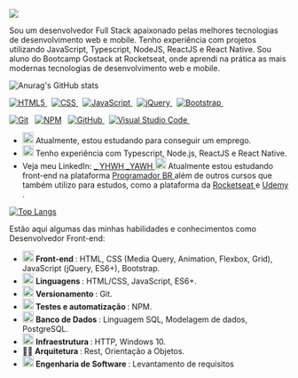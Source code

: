 <p>
  <a itemprop="image" target="_blank" rel="noopener noreferrer" href="https://github.com/Yomyahel/">
    <img src="https://scontent-gru2-1.xx.fbcdn.net/v/t1.6435-9/46771352_1745917425520222_1307680111268462592_n.jpg?_nc_cat=109&ccb=1-3&_nc_sid=e3f864&_nc_ohc=jg9uAP5FGlYAX8tZJas&_nc_ht=scontent-gru2-1.xx&oh=d1e11b09b0f80c92c5d386f830b3f9f7&oe=60CC297D" style="max-width:100%;">
  </a>
</p>


<p>
 Sou um desenvolvedor Full Stack apaixonado pelas melhores tecnologias de desenvolvimento web e mobile. Tenho experiência com projetos utilizando JavaScript, Typescript, NodeJS, ReactJS e React Native. Sou aluno do Bootcamp Gostack at Rocketseat, onde aprendi na prática as mais modernas tecnologias de desenvolvimento web e mobile.
<br>
</p>
<!-- 
<p>
  <a href="https://www.instagram.com/ii_yhwh_ii/?hl=pt-br" rel="nofollow">
    <img src="https://camo.githubusercontent.com/4d55c626f7f6f9563dc858a0b47852b726002290f4bebda07510fe7acb5bf447/68747470733a2f2f696d672e736869656c64732e696f2f62616467652f2d6d696b696e686f3032312d6563353434633f7374796c653d736f6369616c2d737175617265266c6f676f3d496e7374616772616d266c6f676f436f6c6f723d7768697465266c696e6b3d68747470733a2f2f7777772e696e7374616772616d2e636f6d2f6d696b696e686f3032312f3f686c3d70742d6272" alt="Instagram Badge" data-canonical-src="https://img.shields.io/badge/-mikinho021-ec544c?style=social-square&amp;logo=Instagram&amp;logoColor=white&amp;link=https://www.instagram.com/mikinho021/?hl=pt-br" style="max-width:100%;">
  </a>
  &nbsp;
<a href="https://www.linkedin.com/in_ YHWH _YAWH" rel="nofollow">
  <img src="https://camo.githubusercontent.com/66e54efe98a6c9871309d07826239c64d6395b13fbeef4aca4a86b9e73739493/68747470733a2f2f696d672e736869656c64732e696f2f62616467652f2d4d696b652532304665726e616e646f2d626c75653f7374796c653d666c61742d737175617265266c6f676f3d4c696e6b6564696e266c6f676f436f6c6f723d7768697465266c696e6b3d68747470733a2f2f7777772e6c696e6b6564696e2e636f6d2f696e2f6d696b652d6665726e616e646f3367" alt="Linkedin Badge" data-canonical-src="https://img.shields.io/badge/-Mike%20Fernando-blue?style=flat-square&amp;logo=Linkedin&amp;logoColor=white&amp;link=https://www.linkedin.com/in/mike-fernando3g" style="max-width:100%;">
  </a>
<a href="https://twitter.com/ii_yhwh_ii" rel="nofollow">
  <img src="https://camo.githubusercontent.com/7e8981299afe193c08fa04d9dd8f5ca6717cf994583e32f0fd31c224afc7b1aa/68747470733a2f2f696d672e736869656c64732e696f2f62616467652f2d404d696b6572614f6e2d3163613066313f7374796c653d666c61742d737175617265266c6162656c436f6c6f723d316361306631266c6f676f3d74776974746572266c6f676f436f6c6f723d7768697465266c696e6b3d68747470733a2f2f747769747465722e636f6d2f6c756b656d6f72616c6573" alt="Twitter Badge" data-canonical-src="https://img.shields.io/badge/-@MikeraOn-1ca0f1?style=flat-square&amp;labelColor=1ca0f1&amp;logo=twitter&amp;logoColor=white&amp;link=https://twitter.com/lukemorales" style="max-width:100%;">
  </a>
<a href="https://https://github.com/Yomyahel">
  <img src="https://camo.githubusercontent.com/edca880cef48e5bfd13a9bcc64e532660e408d8acd2c576f0f2bd56caad9da09/68747470733a2f2f696d672e736869656c64732e696f2f62616467652f2d4d696b654665726e616e646f2d6666663f6666667374796c653d666c6174266c6f676f3d676974687562266c6f676f436f6c6f723d626c61636b" alt="GitHub Badge" data-canonical-src="https://img.shields.io/badge/-MikeFernando-fff?fffstyle=flat&amp;logo=github&amp;logoColor=black" style="max-width:100%;">
  </a>
  &nbsp;
</p>
-->

![Anurag's GitHub stats](https://github-readme-stats.vercel.app/api?username=Yomyahel&show_icons=true&theme=radical)


<p>
  <a target="_blank" rel="noopener noreferrer" href="https://camo.githubusercontent.com/e80d9ddddf4566523f6ce4df0525e38cb2eb333ab85838a4dcd2a435d8682b34/68747470733a2f2f696d672e736869656c64732e696f2f62616467652f2d48544d4c2d6666663f7374796c653d666c6174266c6f676f3d48544d4c35">
    <img src="https://camo.githubusercontent.com/e80d9ddddf4566523f6ce4df0525e38cb2eb333ab85838a4dcd2a435d8682b34/68747470733a2f2f696d672e736869656c64732e696f2f62616467652f2d48544d4c2d6666663f7374796c653d666c6174266c6f676f3d48544d4c35" alt="HTML5" data-canonical-src="https://img.shields.io/badge/-HTML-fff?style=flat&amp;logo=HTML5" style="max-width:100%;">
  </a>
  &nbsp;
<a target="_blank" rel="noopener noreferrer" href="https://camo.githubusercontent.com/e597454267435ab693b4c3e617efbc9f464648d1851a9d17343030eba3969ecb/68747470733a2f2f696d672e736869656c64732e696f2f62616467652f2d4353532d6666663f7374796c653d666c6174266c6f676f3d43535333266c6f676f436f6c6f723d313537324236">
  <img src="https://camo.githubusercontent.com/e597454267435ab693b4c3e617efbc9f464648d1851a9d17343030eba3969ecb/68747470733a2f2f696d672e736869656c64732e696f2f62616467652f2d4353532d6666663f7374796c653d666c6174266c6f676f3d43535333266c6f676f436f6c6f723d313537324236" alt="CSS" data-canonical-src="https://img.shields.io/badge/-CSS-fff?style=flat&amp;logo=CSS3&amp;logoColor=1572B6" style="max-width:100%;">
  </a>
  &nbsp;
<a target="_blank" rel="noopener noreferrer" href="https://camo.githubusercontent.com/5b689a0a94db9108f983bea602170e8627d63aa31b6dfcd9dd4d9ebdbec9b34f/68747470733a2f2f696d672e736869656c64732e696f2f62616467652f2d4a6176615363726970742d6666663f6666663d666c6174266c6f676f436f6c6f723d464541453332266c6f676f3d6a617661736372697074">
  <img src="https://camo.githubusercontent.com/5b689a0a94db9108f983bea602170e8627d63aa31b6dfcd9dd4d9ebdbec9b34f/68747470733a2f2f696d672e736869656c64732e696f2f62616467652f2d4a6176615363726970742d6666663f6666663d666c6174266c6f676f436f6c6f723d464541453332266c6f676f3d6a617661736372697074" alt="JavaScript" data-canonical-src="https://img.shields.io/badge/-JavaScript-fff?fff=flat&amp;logoColor=FEAE32&amp;logo=javascript" style="max-width:100%;">
  </a>
  &nbsp;
<a target="_blank" rel="noopener noreferrer" href="https://camo.githubusercontent.com/56016994e0818e974842ab318655db66d4ab749014b7ee5daef1a598484daaf4/68747470733a2f2f696d672e736869656c64732e696f2f62616467652f2d6a51756572792d3438373861303f7374796c653d666c6174266c6f676f3d6a7175657279">
  <img src="https://camo.githubusercontent.com/56016994e0818e974842ab318655db66d4ab749014b7ee5daef1a598484daaf4/68747470733a2f2f696d672e736869656c64732e696f2f62616467652f2d6a51756572792d3438373861303f7374796c653d666c6174266c6f676f3d6a7175657279" alt="jQuery" data-canonical-src="https://img.shields.io/badge/-jQuery-4878a0?style=flat&amp;logo=jquery" style="max-width:100%;">
  </a>
  &nbsp;
<a target="_blank" rel="noopener noreferrer" href="https://camo.githubusercontent.com/19e7c6872faebcb588a70131ecfcc89db7a77f149544c94187d0f87abbfa021d/68747470733a2f2f696d672e736869656c64732e696f2f62616467652f2d426f6f7473747261702d6666663f7374796c653d666c6174266c6f676f3d626f6f747374726170266c6f676f436f6c6f723d353633443743">
  <img src="https://camo.githubusercontent.com/19e7c6872faebcb588a70131ecfcc89db7a77f149544c94187d0f87abbfa021d/68747470733a2f2f696d672e736869656c64732e696f2f62616467652f2d426f6f7473747261702d6666663f7374796c653d666c6174266c6f676f3d626f6f747374726170266c6f676f436f6c6f723d353633443743" alt="Bootstrap" data-canonical-src="https://img.shields.io/badge/-Bootstrap-fff?style=flat&amp;logo=bootstrap&amp;logoColor=563D7C" style="max-width:100%;">
  </a>
  &nbsp;
</p>
<p>
  <a target="_blank" rel="noopener noreferrer" href="https://camo.githubusercontent.com/723042e23424dd8541b2dcd83f73772bec33505b1ea972fcd3fbf5b20f608717/68747470733a2f2f696d672e736869656c64732e696f2f62616467652f2d4769742d6666663f6666663d666c6174266c6f676f3d676974">
    <img src="https://camo.githubusercontent.com/723042e23424dd8541b2dcd83f73772bec33505b1ea972fcd3fbf5b20f608717/68747470733a2f2f696d672e736869656c64732e696f2f62616467652f2d4769742d6666663f6666663d666c6174266c6f676f3d676974" alt="Git" data-canonical-src="https://img.shields.io/badge/-Git-fff?fff=flat&amp;logo=git" style="max-width:100%;"></a>
  &nbsp;
<a target="_blank" rel="noopener noreferrer" href="https://camo.githubusercontent.com/764d45aeb7a38ac14842ee7676e6322c431feb2199fb18e24336bdfad88022fa/68747470733a2f2f696d672e736869656c64732e696f2f62616467652f2d4e504d2d6666663f6666663d666c6174266c6f676f3d6e706d">
  <img src="https://camo.githubusercontent.com/764d45aeb7a38ac14842ee7676e6322c431feb2199fb18e24336bdfad88022fa/68747470733a2f2f696d672e736869656c64732e696f2f62616467652f2d4e504d2d6666663f6666663d666c6174266c6f676f3d6e706d" alt="NPM" data-canonical-src="https://img.shields.io/badge/-NPM-fff?fff=flat&amp;logo=npm" style="max-width:100%;"></a>
  &nbsp;
<a target="_blank" rel="noopener noreferrer" href="https://camo.githubusercontent.com/544426317a6c6226b7f6b3367232378ea367aa5001a41da4f302a77f9959909f/68747470733a2f2f696d672e736869656c64732e696f2f62616467652f2d4769744875622d3333333333333f7374796c653d666c6174266c6f676f3d676974687562">
  <img src="https://camo.githubusercontent.com/544426317a6c6226b7f6b3367232378ea367aa5001a41da4f302a77f9959909f/68747470733a2f2f696d672e736869656c64732e696f2f62616467652f2d4769744875622d3333333333333f7374796c653d666c6174266c6f676f3d676974687562" alt="GitHub" data-canonical-src="https://img.shields.io/badge/-GitHub-333333?style=flat&amp;logo=github" style="max-width:100%;">
  </a>
  &nbsp;
<a target="_blank" rel="noopener noreferrer" href="https://camo.githubusercontent.com/194ae9b0be9bfd4caedab16de320d3987f4c144112461590a206262d21eb769b/68747470733a2f2f696d672e736869656c64732e696f2f62616467652f2d56697375616c25323053747564696f253230436f64652d3333333333333f7374796c653d666c6174266c6f676f3d76697375616c2d73747564696f2d636f6465266c6f676f436f6c6f723d303037414343">
  <img src="https://camo.githubusercontent.com/194ae9b0be9bfd4caedab16de320d3987f4c144112461590a206262d21eb769b/68747470733a2f2f696d672e736869656c64732e696f2f62616467652f2d56697375616c25323053747564696f253230436f64652d3333333333333f7374796c653d666c6174266c6f676f3d76697375616c2d73747564696f2d636f6465266c6f676f436f6c6f723d303037414343" alt="Visual Studio Code" data-canonical-src="https://img.shields.io/badge/-Visual%20Studio%20Code-333333?style=flat&amp;logo=visual-studio-code&amp;logoColor=007ACC" style="max-width:100%;">
  </a>
  &nbsp;
</p>

<ul>
<li>
  <g-emoji class="g-emoji" alias="telescope" fallback-src="https://github.githubassets.com/images/icons/emoji/unicode/1f52d.png">
    <img class="emoji" alt="telescope" height="20" width="20" src="https://github.githubassets.com/images/icons/emoji/unicode/1f52d.png">
  </g-emoji> Atualmente, estou estudando para conseguir um emprego.
  </li>
<li>
  <g-emoji class="g-emoji" alias="seedling" fallback-src="https://github.githubassets.com/images/icons/emoji/unicode/1f331.png">
    <img class="emoji" alt="seedling" height="20" width="20" src="https://github.githubassets.com/images/icons/emoji/unicode/1f331.png">
  </g-emoji> Tenho experiência com Typescript, Node.js, ReactJS e React Native.
  </li>
<li>
  Veja meu LinkedIn: 
  <a href="https://www.linkedin.com/in/_ YHWH _YAWH/" rel="nofollow">
    _ YHWH _YAWH
  </a>
<g-emoji class="g-emoji" alias="rocket" fallback-src="https://github.githubassets.com/images/icons/emoji/unicode/1f680.png">
  <img class="emoji" alt="rocket" height="20" width="20" src="https://github.githubassets.com/images/icons/emoji/unicode/1f680.png">
  </g-emoji>
  Atualmente estou estudando front-end na plataforma 
  <a href="https://programadorbr.com/" rel="nofollow">
  Programador BR
  </a>
  além de outros cursos que também utilizo para estudos, como a plataforma da 
  <a href="https://rocketseat.com.br" rel="nofollow">
    Rocketseat
  </a>
  e 
  <a href="https://udemy.com.br" rel="nofollow">Udemy</a>
  .
  </li>
</ul>


[![Top Langs](https://github-readme-stats.vercel.app/api/top-langs/?username=Yomyahel)](https://github.com/Yomyahel/github-readme-stats)


<p>
  Estão aqui algumas das minhas habilidades e conhecimentos como Desenvolvedor Front-end:
</p>
<ul>
<li>
  <g-emoji class="g-emoji" alias="computer" fallback-src="https://github.githubassets.com/images/icons/emoji/unicode/1f4bb.png">
    <img class="emoji" alt="computer" height="20" width="20" src="https://github.githubassets.com/images/icons/emoji/unicode/1f4bb.png">
  </g-emoji>
  <strong>
    Front-end
  </strong>
  : HTML, CSS (Media Query, Animation, Flexbox, Grid), JavaScript (jQuery, ES6+), Bootstrap.
  </li>
<li>
  <g-emoji class="g-emoji" alias="capital_abcd" fallback-src="https://github.githubassets.com/images/icons/emoji/unicode/1f520.png">
    <img class="emoji" alt="capital_abcd" height="20" width="20" src="https://github.githubassets.com/images/icons/emoji/unicode/1f520.png">
  </g-emoji>
  <strong>
    Linguagens
  </strong>
  : HTML/CSS, JavaScript, ES6+.
  </li>
<li>
  <g-emoji class="g-emoji" alias="vs" fallback-src="https://github.githubassets.com/images/icons/emoji/unicode/1f19a.png">
    <img class="emoji" alt="vs" height="20" width="20" src="https://github.githubassets.com/images/icons/emoji/unicode/1f19a.png">
  </g-emoji> 
  <strong>
    Versionamento
  </strong>
  : Git.
  </li>
<li>
  <g-emoji class="g-emoji" alias="test_tube" fallback-src="https://github.githubassets.com/images/icons/emoji/unicode/1f9ea.png">
    <img class="emoji" alt="test_tube" height="20" width="20" src="https://github.githubassets.com/images/icons/emoji/unicode/1f9ea.png">
  </g-emoji>
  <strong>
    Testes e automatização
  </strong>
  : NPM.
  </li>
<li>
  <g-emoji class="g-emoji" alias="game_die" fallback-src="https://github.githubassets.com/images/icons/emoji/unicode/1f3b2.png">
    <img class="emoji" alt="game_die" height="20" width="20" src="https://github.githubassets.com/images/icons/emoji/unicode/1f3b2.png">
  </g-emoji>
  <strong>
    Banco de Dados
  </strong>
  : Linguagem SQL, Modelagem de dados, PostgreSQL.
  </li>
<li>
  <g-emoji class="g-emoji" alias="building_construction" fallback-src="https://github.githubassets.com/images/icons/emoji/unicode/1f3d7.png">
    <img class="emoji" alt="building_construction" height="20" width="20" src="https://github.githubassets.com/images/icons/emoji/unicode/1f3d7.png">
  </g-emoji>
  <strong>
    Infraestrutura
  </strong>
  : HTTP, Windows 10.
  </li>
<li>
  👷🏻 
  <strong>
    Arquitetura
  </strong>
  : Rest, Orientação a Objetos.
  </li>
<li>
  <g-emoji class="g-emoji" alias="chart_with_upwards_trend" fallback-src="https://github.githubassets.com/images/icons/emoji/unicode/1f4c8.png">
    <img class="emoji" alt="chart_with_upwards_trend" height="20" width="20" src="https://github.githubassets.com/images/icons/emoji/unicode/1f4c8.png">
  </g-emoji>
  <strong>
    Engenharia de Software
  </strong>
  : Levantamento de requisitos
  </li>
</ul>
